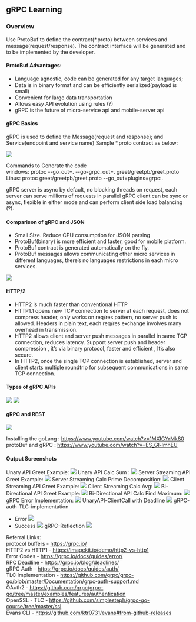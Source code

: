 ## gRPC Learning
### Overview
Use ProtoBuf to define the contract(*.proto) between services and message(request/response). The contract interface will be generated and to be implemented by the developer.

#### ProtoBuf Advantages:
- Language agnostic, code can be generated for any target languages;
- Data is in binary format and can be efficiently serialized(payload is small)
- Convenient for large data transportation
- Allows easy API evolution using rules (?)
- gRPC is the future of micro-service api and mobile-server api

#### gRPC Basics
gRPC is used to define the Message(request and response); and Service(endpoint and service name) Sample *.proto contract as below:

<img src="Screenshots\gRPC_proto_syntex.png">

Commands to Generate the code <br>
windows: protoc --go_out=. --go-grpc_out=. greet/greetpb/greet.proto <br>
Linus: protoc greet/greetpb/greet.proto --go_out=plugins=grpc:. <br>

gRPC server is async by default, no blocking threads on request, each server can serve millions of requests in parallel gRPC client can be sync or async, flexible in either mode and can perform client side load balancing (?).

#### Comparison of gRPC and JSON
- Small Size. Reduce CPU consumption for JSON parsing
- ProtoBuf(binary) is more efficient and faster, good for mobile platform.
- ProtoBuf contract is generated automatically on the fly.
- ProtoBuf messages allows communicating other micro services in different languages, there’s no languages restrictions in each micro services.

<img src="Screenshots\JSON_ProtocolBuffer.png">

#### HTTP/2
- HTTP2 is much faster than conventional HTTP<br>
- HTTP1.1 opens new TCP connection to server at each request, does not compress header, only works on req/res pattern, no server push is allowed.
Headers in plain text, each req/res exchange involves many overhead in transmission.<br>
- HTTP2 allows client and server push messages in parallel in same TCP connection, reduces latency. Support server push and header compression , it’s via binary protocol, faster and efficient , It’s also secure.<br>
- In HTTP2, once the single TCP connection is established, server and client starts multiple roundtrip for subsequent communications in same TCP connection.

#### Types of gRPC APIs
<img src="Screenshots\TypesofAPIs.png">
<img src="Screenshots\procto_apis.png">

#### gRPC and REST
<img src="Screenshots\gRPCvsREST.png">

Installing the goLang : https://www.youtube.com/watch?v=1MXIGYrMk80
protoBuf and gRPC : https://www.youtube.com/watch?v=ES_GI-lmhEU

#### Output Screenshots
Unary API Greet Example: <img src="Screenshots\UnaryAPI_greetExample.png">
Unary API Calc Sum : <img src="Screenshots\UnaryAPI_Calc_Sum.png">
Server Streaming API Greet Example: <img src="Screenshots\ServerStreamingAPI_greetExample.png">
Server Streaming Calc Prime Decomposition: <img src="Screenshots\ServerStreamingAPI_Calc_PrimeDecomposition.png">
Client Streaming API Greet Example: <img src="Screenshots\ClientStreaming_greetExample.png">
Client Streaming Calc Avg: <img src="Screenshots\ClientStreaming_Calc_Average.png">
Bi-Directional API Greet Example: <img src="Screenshots\Bi-DirectionStreaming_greetExample.png">
Bi-Directional API Calc Find Maximum: <img src="Screenshots\Bi-DirectionStreaming_Calc_FindMaximum.png">
gRPC Error Implementation: <img src="Screenshots\Error_Implementation.png">
UnaryAPI-ClientCall with Deadline <img src="Screenshots\UnaryAPI_deadline.png">
gRPC-auth-TLC-implementation <br>
- Error <img src="Screenshots\gRPC_auth_TLS_inSecure_Error.png">
- Success <img src="Screenshots\gRPC_auth_TLS_inSecure_Success.png">
gRPC-Reflection  <img src="Screenshots\EvansCLI_Reflection.png">

Referral Links: <br>
protocol buffers - https://grpc.io/ <br>
HTTP2 vs HTTP1 - https://imagekit.io/demo/http2-vs-http1 <br>
Error Codes - https://grpc.io/docs/guides/error/ <br>
RPC Deadline - https://grpc.io/blog/deadlines/ <br>
gRPC Auth - https://grpc.io/docs/guides/auth/ <br>
TLC Implementation - https://github.com/grpc/grpc-go/blob/master/Documentation/grpc-auth-support.md <br>
OAuth2 - https://github.com/grpc/grpc-go/tree/master/examples/features/authentication <br>
OpenSSL - TLC - https://github.com/simplesteph/grpc-go-course/tree/master/ssl <br>
Evans CLI - https://github.com/ktr0731/evans#from-github-releases <br>